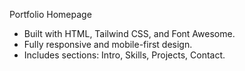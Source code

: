  Portfolio Homepage
- Built with HTML, Tailwind CSS, and Font Awesome.
- Fully responsive and mobile-first design.
- Includes sections: Intro, Skills, Projects, Contact.
